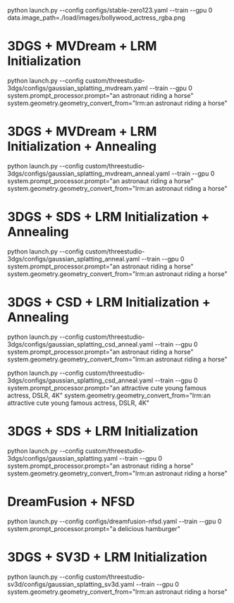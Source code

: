 python launch.py --config configs/stable-zero123.yaml --train --gpu 0 data.image_path=./load/images/bollywood_actress_rgba.png

# 3DGS + MVDream + LRM Initialization
python launch.py --config custom/threestudio-3dgs/configs/gaussian_splatting_mvdream.yaml  --train --gpu 0 system.prompt_processor.prompt="an astronaut riding a horse" system.geometry.geometry_convert_from="lrm:an astronaut riding a horse"

# 3DGS + MVDream + LRM Initialization + Annealing
python launch.py --config custom/threestudio-3dgs/configs/gaussian_splatting_mvdream_anneal.yaml  --train --gpu 0 system.prompt_processor.prompt="an astronaut riding a horse" system.geometry.geometry_convert_from="lrm:an astronaut riding a horse"

# 3DGS + SDS + LRM Initialization + Annealing
python launch.py --config custom/threestudio-3dgs/configs/gaussian_splatting_anneal.yaml  --train --gpu 0 system.prompt_processor.prompt="an astronaut riding a horse" system.geometry.geometry_convert_from="lrm:an astronaut riding a horse"

# 3DGS + CSD + LRM Initialization + Annealing
python launch.py --config custom/threestudio-3dgs/configs/gaussian_splatting_csd_anneal.yaml  --train --gpu 0 system.prompt_processor.prompt="an astronaut riding a horse" system.geometry.geometry_convert_from="lrm:an astronaut riding a horse"

python launch.py --config custom/threestudio-3dgs/configs/gaussian_splatting_csd_anneal.yaml  --train --gpu 0 system.prompt_processor.prompt="an attractive cute young famous actress, DSLR, 4K" system.geometry.geometry_convert_from="lrm:an attractive cute young famous actress, DSLR, 4K"

# 3DGS + SDS + LRM Initialization
python launch.py --config custom/threestudio-3dgs/configs/gaussian_splatting.yaml  --train --gpu 0 system.prompt_processor.prompt="an astronaut riding a horse" system.geometry.geometry_convert_from="lrm:an astronaut riding a horse"

# DreamFusion + NFSD
python launch.py --config configs/dreamfusion-nfsd.yaml --train --gpu 0 system.prompt_processor.prompt="a delicious hamburger"

# 3DGS + SV3D + LRM Initialization
python launch.py --config custom/threestudio-sv3d/configs/gaussian_splatting_sv3d.yaml --train --gpu 0 system.geometry.geometry_convert_from="lrm:an astronaut riding a horse"